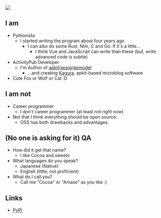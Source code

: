 ![](https://count.getloli.com/get/@AmaseCocoa?theme=moebooru)  

## I am
- Pythonista
  - I started writing the program about four years ago
    - I can also do some Rust, Nim, C and Go. If it's a little...
      - I think Vue and JavaScript can write than these (but, write advanced code is subtle)
- ActivityPub Developer
  - I'm Author of [apkit](https://github.com/fedi-libs/apkit)/[apsig](https://github.com/fedi-libs/apsig)/[apmodel](https://github.com/fedi-libs/apmodel)
    - ...and creating [Kagura](https://join.kagura.social). apkit-based microblog software
- Cute Fox or Wolf or Cat :D

## I am not
- Career programmer
  - I don't career programmer (at least not right now)
- Not that I think everything should be open source.
  - OSS has both drawbacks and advantages.

## (No one is asking for it) QA
- How did it get that name?
  - I like Cocoa and sweets
- What languages do you speak?
  - Japanese (Native)
  - English (little, not proficient)
- What do I call you?
  - Call me "Cocoa" or "Amase" as you like :)

## Links
- [PyPI](https://pypi.org/user/AmaseCocoa/)
